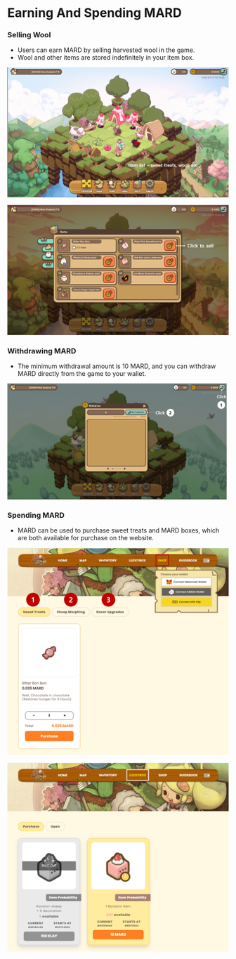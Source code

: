 # Earning And Spending MARD

### Selling Wool

* Users can earn MARD by selling harvested wool in the game.
* Wool and other items are stored indefinitely in your item box.

![\<Item list = Warehouse>](../../.gitbook/assets/20.png)

![\<User can sell wool directly in the warehouse>](../../.gitbook/assets/21.png)

### Withdrawing MARD

* The minimum withdrawal amount is 10 MARD, and you can withdraw MARD directly from the game to your wallet.

![](../../.gitbook/assets/22.png)

### Spending MARD

* MARD can be used to purchase sweet treats and MARD boxes, which are both available for purchase on the website.&#x20;

![\<More uses for MARD will become available>](../../.gitbook/assets/23.png)

![\<Box contents will vary with seasons>](../../.gitbook/assets/24.PNG)
